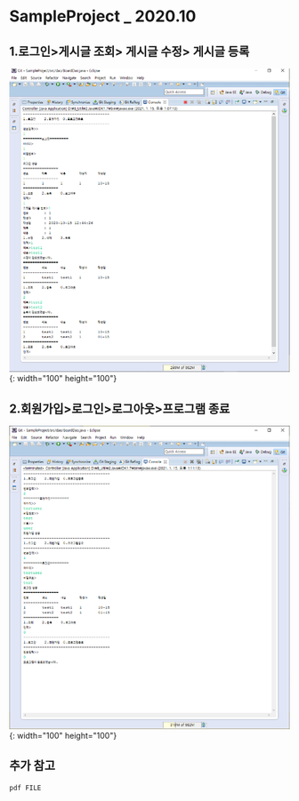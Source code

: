 SampleProject _ 2020.10
======================
## 1.로그인>게시글 조회> 게시글 수정> 게시글 등록

![Screenshot](sampleProject01.png){: width="100" height="100"}

## 2.회원가입>로그인>로그아웃>프로그램 종료

![Screenshot](sampleProject02.png){: width="100" height="100"}


## 추가 참고
```
pdf FILE
```

